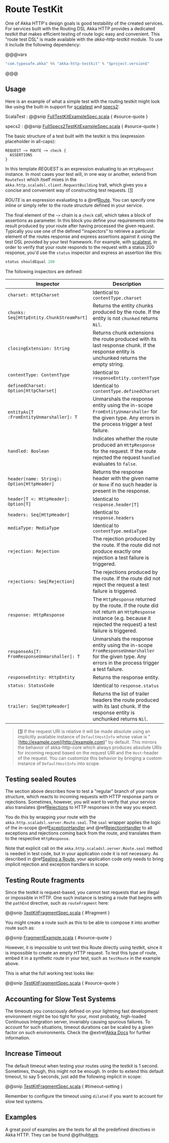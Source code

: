 # Route TestKit

One of Akka HTTP's design goals is good testability of the created services.
For services built with the Routing DSL Akka HTTP provides a dedicated testkit that makes efficient testing of
route logic easy and convenient. This "route test DSL" is made available with the *akka-http-testkit* module.
To use it include the following dependency:

@@@vars
```sbt
"com.typesafe.akka" %% "akka-http-testkit" % "$project.version$"
```
@@@

## Usage

Here is an example of what a simple test with the routing testkit might look like using the built-in support for
[scalatest](http://www.scalatest.org) and [specs2](http://etorreborre.github.io/specs2/):

ScalaTest
:  @@snip [FullTestKitExampleSpec.scala](../../../../../test/scala/docs/http/scaladsl/server/FullTestKitExampleSpec.scala) { #source-quote }

specs2
:  @@snip [FullSpecs2TestKitExampleSpec.scala](../../../../../test/scala/docs/http/scaladsl/server/FullSpecs2TestKitExampleSpec.scala) { #source-quote }

The basic structure of a test built with the testkit is this (expression placeholder in all-caps):

```
REQUEST ~> ROUTE ~> check {
  ASSERTIONS
}
```

In this template *REQUEST* is an expression evaluating to an `HttpRequest` instance.
In most cases your test will, in one way or another, extend from `RouteTest` which itself mixes in the
`akka.http.scaladsl.client.RequestBuilding` trait, which gives you a concise and convenient way of constructing
test requests. <a id="^1" href="#1">[1]</a>

*ROUTE* is an expression evaluating to a @ref[Route](routes.md#routes). You can specify one inline or simply refer to the
route structure defined in your service.

The final element of the `~>` chain is a `check` call, which takes a block of assertions as parameter. In this block
you define your requirements onto the result produced by your route after having processed the given request. Typically
you use one of the defined "inspectors" to retrieve a particular element of the routes response and express assertions
against it using the test DSL provided by your test framework. For example, with [scalatest](http://www.scalatest.org), in order to verify that
your route responds to the request with a status 200 response, you'd use the `status` inspector and express an
assertion like this:

```scala
status shouldEqual 200
```

The following inspectors are defined:

|Inspector                                    | Description                                                                                                                                                         |
|---------------------------------------------|---------------------------------------------------------------------------------------------------------------------------------------------------------------------|
|`charset: HttpCharset`                       | Identical to `contentType.charset`                                                                                                                                  |
|`chunks: Seq[HttpEntity.ChunkStreamPart]`    | Returns the entity chunks produced by the route. If the entity is not `chunked` returns `Nil`.                                                                      |
|`closingExtension: String`                   | Returns chunk extensions the route produced with its last response chunk. If the response entity is unchunked returns the empty string.                             |
|`contentType: ContentType`                   | Identical to `responseEntity.contentType`                                                                                                                           |
|`definedCharset: Option[HttpCharset]`        | Identical to `contentType.definedCharset`                                                                                                                           |
|`entityAs[T :FromEntityUnmarshaller]: T`     | Unmarshals the response entity using the in-scope `FromEntityUnmarshaller` for the given type. Any errors in the process trigger a test failure.                    |
|`handled: Boolean`                           | Indicates whether the route produced an `HttpResponse` for the request. If the route rejected the request `handled` evaluates to `false`.                           |
|`header(name: String): Option[HttpHeader]`   | Returns the response header with the given name or `None` if no such header is present in the response.                                                             |
|`header[T <: HttpHeader]: Option[T]`         | Identical to `response.header[T]`                                                                                                                                   |
|`headers: Seq[HttpHeader]`                   | Identical to `response.headers`                                                                                                                                     |
|`mediaType: MediaType`                       | Identical to `contentType.mediaType`                                                                                                                                |
|`rejection: Rejection`                       | The rejection produced by the route. If the route did not produce exactly one rejection a test failure is triggered.                                                |
|`rejections: Seq[Rejection]`                 | The rejections produced by the route. If the route did not reject the request a test failure is triggered.                                                          |
|`response: HttpResponse`                     | The `HttpResponse` returned by the route. If the route did not return an `HttpResponse` instance (e.g. because it rejected the request) a test failure is triggered.|
|`responseAs[T: FromResponseUnmarshaller]: T` | Unmarshals the response entity using the in-scope `FromResponseUnmarshaller` for the given type. Any errors in the process trigger a test failure.                  |
|`responseEntity: HttpEntity`                 | Returns the response entity.                                                                                                                                        |
|`status: StatusCode`                         | Identical to `response.status`                                                                                                                                      |
|`trailer: Seq[HttpHeader]`                   | Returns the list of trailer headers the route produced with its last chunk. If the response entity is unchunked returns `Nil`.                                      |

> <a id="1" href="#^1">[1]</a> If the request URI is relative it will be made absolute using an implicitly available instance of
`DefaultHostInfo` whose value is "[http://example.com](http://example.com)" by default. This mirrors the behavior of akka-http-core
which always produces absolute URIs for incoming request based on the request URI and the `Host`-header of
the request. You can customize this behavior by bringing a custom instance of `DefaultHostInfo` into scope.

## Testing sealed Routes

The section above describes how to test a "regular" branch of your route structure, which reacts to incoming requests
with HTTP response parts or rejections. Sometimes, however, you will want to verify that your service also translates
@ref[Rejections](rejections.md#rejections-scala) to HTTP responses in the way you expect.

You do this by wrapping your route with the `akka.http.scaladsl.server.Route.seal`. The `seal` wrapper applies the logic of the in-scope @ref[ExceptionHandler](exception-handling.md#exception-handling-scala) and
@ref[RejectionHandler](rejections.md#the-rejectionhandler) to all exceptions and rejections coming back from the route,
and translates them to the respective `HttpResponse`.

Note that explicit call on the `akka.http.scaladsl.server.Route.seal` method is needed in test code, but in your application code it is not necessary.
As described in @ref[Sealing a Route](routes.md#sealing-a-route), your application code only needs to bring
implicit rejection and exception handlers in scope.

## Testing Route fragments

Since the testkit is request-based, you cannot test requests that are illegal or impossible in HTTP. One
such instance is testing a route that begins with the `pathEnd` directive, such as `routeFragment` here:

@@snip [TestKitFragmentSpec.scala](../../../../../test/scala/docs/http/scaladsl/server/TestKitFragmentSpec.scala) { #fragment }

You might create a route such as this to be able to compose it into another route such as:

@@snip [FragmentExample.scala](../../../../../test/scala/docs/http/scaladsl/server/FragmentExample.scala) { #source-quote }

However, it is impossible to unit test this Route directly using testkit, since it is impossible to create an
empty HTTP request. To test this type of route, embed it in a synthetic route in your test, such as `testRoute` in the example above.

This is what the full working test looks like:

@@snip [TestKitFragmentSpec.scala](../../../../../test/scala/docs/http/scaladsl/server/TestKitFragmentSpec.scala) { #source-quote }


## Accounting for Slow Test Systems

The timeouts you consciously defined on your lightning fast development environment might be too tight for your, most
probably, high-loaded Continuous Integration server, invariably causing spurious failures. To account for such
situations, timeout durations can be scaled by a given factor on such environments. Check the
@extref[Akka Docs](akka-docs:scala/testing.html#accounting-for-slow-test-systems) for further information.


## Increase Timeout

The default timeout when testing your routes using the testkit is 1 second. Sometimes, though, this might not be enough.
In order to extend this default timeout, to say 5 seconds, just add the following implicit in scope:

@@snip [TestKitFragmentSpec.scala](../../../../../test/scala/docs/http/scaladsl/server/TestKitFragmentSpec.scala) { #timeout-setting }

Remember to configure the timeout using `dilated` if you want to account for slow test systems.

## Examples

A great pool of examples are the tests for all the predefined directives in Akka HTTP.
They can be found @github[here](/akka-http-tests/src/test/scala/akka/http/scaladsl/server/directives/).
